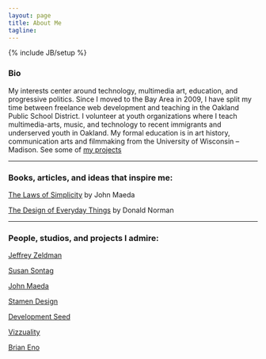 ```yaml
---
layout: page
title: About Me
tagline:
---
```

{% include JB/setup %}

### Bio

My interests center around technology, multimedia art, education, and progressive politics. Since I moved to the Bay Area in 2009, I have split my time between freelance web development and teaching in the Oakland Public School District. I volunteer at youth organizations where I teach multimedia-arts, music, and technology to recent immigrants and underserved youth in Oakland. My formal education is in art history, communication arts and filmmaking from the University of Wisconsin – Madison. See some of [my projects](/projects.html)

---

### Books, articles, and ideas that inspire me:
[The Laws of Simplicity](http://lawsofsimplicity.com/ "The Laws of Simplicity") by John Maeda

[The Design of Everyday Things](http://en.wikipedia.org/wiki/The_Design_of_Everyday_Things "The Design of Everyday Things") by Donald Norman

---

### People, studios, and projects I admire:

[Jeffrey Zeldman](http://www.zeldman.com/ "Jeffrey Zeldman")

[Susan Sontag](http://www.susansontag.com/ "Susan Sontag")

[John Maeda](http://www.maedastudio.com/ "John Maeda")

[Stamen Design](http://stamen.com/ "Stamen Design")

[Development Seed](http://developmentseed.org/ "Development Seed")

[Vizzuality](http://vizzuality.com/ "Vizzuality")

[Brian Eno](http://brian-eno.net/ "Brian Eno")
